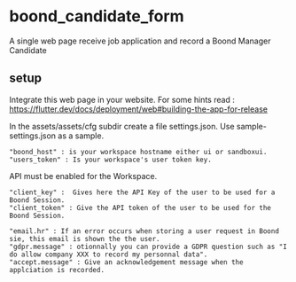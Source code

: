 # boond_candidate_form
A single web page receive job application and record a Boond Manager Candidate
## setup
Integrate this web page in your website.
For some hints read : https://flutter.dev/docs/deployment/web#building-the-app-for-release

In the assets/assets/cfg subdir create a file settings.json. Use sample-settings.json as a sample.

    "boond_host" : is your workspace hostname either ui or sandboxui.
    "users_token" : Is your workspace's user token key. 

API must be enabled for the Workspace.

    "client_key" :  Gives here the API Key of the user to be used for a Boond Session.
    "client_token" : Give the API token of the user to be used for the Boond Session.

    "email.hr" : If an error occurs when storing a user request in Boond sie, this email is shown the the user.
    "gdpr.message" : otionnally you can provide a GDPR question such as "I do allow company XXX to record my personnal data".
    "accept.message" : Give an acknowledgement message when the applciation is recorded.
